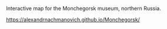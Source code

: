 Interactive map for the Monchegorsk museum, northern Russia.


https://alexandrnachmanovich.github.io/Monchegorsk/
